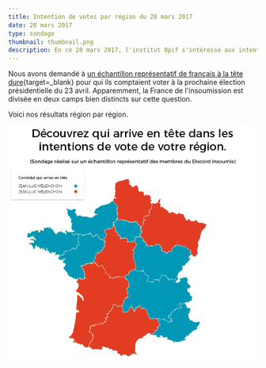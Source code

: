 ```yaml
---
title: Intention de votes par région du 28 mars 2017
date: 28 mars 2017
type: sondage
thumbnail: thumbnail.png
description: En ce 28 mars 2017, l'institut Opif s'intéresse aux intentions de vote par région. Le résultat va vous surprendre !
---
```


Nous avons demandé à [un échantillon représentatif de français à la tête dure](http://discord.insoumis.online/){target=_blank} pour qui ils comptaient voter à la prochaine élection présidentielle du 23 avril.
Apparemment, la France de l'insoumission est divisée en deux camps bien distincts sur cette question.

Voici nos résultats région par région.

[![Intention de votes par région](sondage-region.png)](sondage-region.png)
